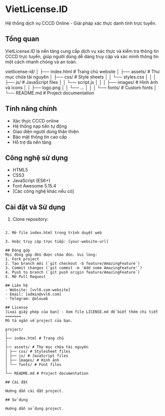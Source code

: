 # VietLicense.ID


Hệ thống dịch vụ CCCD Online - Giải pháp xác thực danh tính trực tuyến.

## Tổng quan
VietLicense.ID là nền tảng cung cấp dịch vụ xác thực và kiểm tra thông tin CCCD trực tuyến, giúp người dùng dễ dàng truy cập và xác minh thông tin một cách nhanh chóng và an toàn.

vietlicense-id/
│
├── index.html # Trang chủ website
│
├── assets/ # Thư mục chứa tài nguyên
│ ├── css/ # Style sheets
│ │ └── styles.css
│ │
│ ├── js/ # JavaScript files
│ │ └── script.js
│ │
│ ├── images/ # Hình ảnh và icons
│ │ ├── logo.png
│ │ └── ...
│ │
│ └── fonts/ # Custom fonts
│
└── README.md # Project documentation

## Tính năng chính
- Xác thực CCCD online
- Hệ thống nạp tiền tự động
- Giao diện người dùng thân thiện
- Bảo mật thông tin cao cấp
- Hỗ trợ đa nền tảng

## Công nghệ sử dụng
- HTML5
- CSS3
- JavaScript (ES6+)
- Font Awesome 5.15.4
- [Các công nghệ khác nếu có]

## Cài đặt và Sử dụng
1. Clone repository:
```

2. Mở file index.html trong trình duyệt web

3. Hoặc truy cập trực tiếp: [your-website-url]

## Đóng góp
Mọi đóng góp đều được chào đón. Vui lòng:
1. Fork project
2. Tạo branch mới (`git checkout -b feature/AmazingFeature`)
3. Commit changes (`git commit -m 'Add some AmazingFeature'`)
4. Push to branch (`git push origin feature/AmazingFeature`)
5. Mở Pull Request

## Liên hệ
- Website: [vvl6.com-website]
- Email: [admin@vvl6.com]
- Telegram: @alouab

## License
[Loại giấy phép của bạn] - Xem file LICENSE.md để biết thêm chi tiết
=======
Mô tả ngắn về project của bạn.

project/
│
├── index.html # Trang chủ
│
├── assets/ # Thư mục chứa tài nguyên
│ ├── css/ # Stylesheet files
│ ├── js/ # JavaScript files
│ ├── images/ # Hình ảnh
│ └── fonts/ # Font files
│
└── README.md # Project documentation

## Cài đặt

Hướng dẫn cài đặt project.

## Sử dụng

Hướng dẫn sử dụng project.

